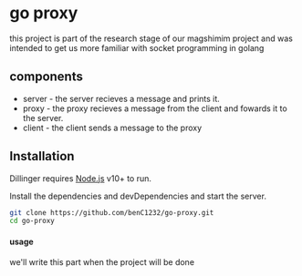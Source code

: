 # go proxy
this project is part of the research stage of our magshimim project and was intended to get us more familiar with socket programming in golang
## components

- server - the server recieves a message and prints it.
- proxy - the proxy recieves a message from the client and fowards it to the server.
- client - the client sends a message to the proxy



## Installation

Dillinger requires [Node.js](https://nodejs.org/) v10+ to run.

Install the dependencies and devDependencies and start the server.

```sh
git clone https://github.com/benC1232/go-proxy.git
cd go-proxy
```


#### usage
we'll write this part when the project will be done 
